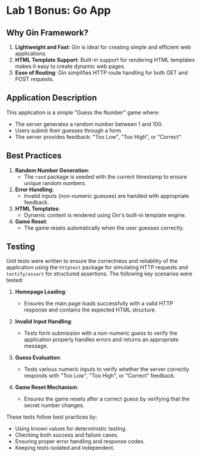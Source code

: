 # Lab 1 Bonus: Go App

## Why Gin Framework?
1. **Lightweight and Fast**: Gin is ideal for creating simple and efficient web applications.
2. **HTML Template Support**: Built-in support for rendering HTML templates makes it easy to create dynamic web pages.
3. **Ease of Routing**: Gin simplifies HTTP route handling for both GET and POST requests.

## Application Description
This application is a simple "Guess the Number" game where:
- The server generates a random number between 1 and 100.
- Users submit their guesses through a form.
- The server provides feedback: "Too Low", "Too High", or "Correct".

## Best Practices
1. **Random Number Generation**:
   - The `rand` package is seeded with the current timestamp to ensure unique random numbers.
2. **Error Handling**:
   - Invalid inputs (non-numeric guesses) are handled with appropriate feedback.
3. **HTML Templates**:
   - Dynamic content is rendered using Gin's built-in template engine.
4. **Game Reset**:
   - The game resets automatically when the user guesses correctly.

## Testing
Unit tests were written to ensure the correctness and reliability of the application using the `httptest` package for simulating HTTP requests and `testify/assert` for structured assertions. The following key scenarios were tested:

1. **Homepage Loading**:
   - Ensures the main page loads successfully with a valid HTTP response and contains the expected HTML structure.

2. **Invalid Input Handling**:
   - Tests form submission with a non-numeric guess to verify the application properly handles errors and returns an appropriate message.

3. **Guess Evaluation**:
   - Tests various numeric inputs to verify whether the server correctly responds with "Too Low", "Too High", or "Correct" feedback.

4. **Game Reset Mechanism**:
   - Ensures the game resets after a correct guess by verifying that the secret number changes.

These tests follow best practices by:
- Using known values for deterministic testing.
- Checking both success and failure cases.
- Ensuring proper error handling and response codes.
- Keeping tests isolated and independent.
